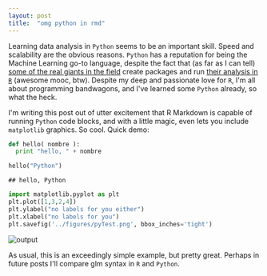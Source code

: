 ```yaml
---
layout: post
title:  "omg python in rmd"
---
```


Learning data analysis in `Python` seems to be an important skill. Speed and 
scalability are the obvious reasons. `Python` has a reputation for being the 
Machine Learning go-to language, despite the fact that (as far as I can tell) 
[some of the real giants in the field](http://tinyurl.com/lcashjn) 
create packages and run 
[their analysis in `R`](http://tinyurl.com/ht9gj5c) (awesome mooc, btw). Despite
my deep and passionate love for `R`, I'm all about programming bandwagons, 
and I've learned some `Python` already, so what the heck. 

I'm writing this post out of utter excitement that R Markdown is capable of 
running `Python` code blocks, and with a little magic, even lets you include 
`matplotlib` graphics. So cool. Quick demo:


```python
def hello( nombre ):
  print "hello, " + nombre

hello("Python")
```

```
## hello, Python
```




```python
import matplotlib.pyplot as plt
plt.plot([1,3,2,4])
plt.ylabel("no labels for you either")
plt.xlabel("no labels for you")
plt.savefig('../figures/pyTest.png', bbox_inches='tight')
```


![output](http://tinyurl.com/js6htzm)


As usual, this is an exceedingly simple example, but pretty great. Perhaps in future 
posts I'll compare glm syntax in `R` and `Python`.
